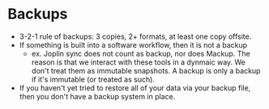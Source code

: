 
# Backups
- 3-2-1 rule of backups: 3 copies, 2+ formats, at least one copy offsite.
- If something is built into a software workflow, then it is not a backup
	- ex. Joplin sync does not count as backup, nor does Mackup. The reason is that we interact with these tools in a dynmaic way. We don't treat them as immutable snapshots. A backup is only a backup if it's immutable (or treated as such).
- If you haven't yet tried to restore all of your data via your backup file, then you don't have a backup system in place.
